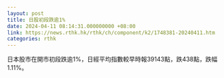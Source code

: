 ```yaml
---
layout: post
title: 日股初段跌逾1%
date: 2024-04-11 08:14:31.000000000 +08:00
link: https://news.rthk.hk/rthk/ch/component/k2/1748381-20240411.htm
categories: rthk
---
```


日本股市在開市初段跌逾1%，日經平均指數較早時報39143點，跌438點，跌幅1.11%。
